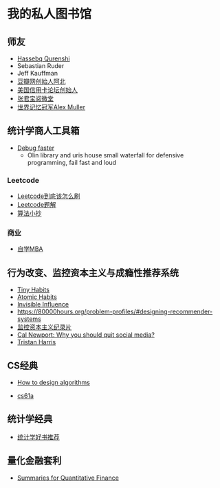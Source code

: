# 我的私人图书馆

## 师友

- [Hassebq Qurenshi](https://haseebq.com/)
- Sebastian Ruder
- Jeff Kauffman
- [豆瓣网创始人阿北](https://www.douban.com/people/ahbei/)
- [美国信用卡论坛创始人](https://www.physixfan.com/)
- [张君宝阅微堂](https://zhiqiang.org/)
- [世界记忆冠军Alex Muller](https://mullenmemory.com/memory-palace)

## 统计学商人工具箱

- [Debug faster](https://adv-r.hadley.nz/debugging.html)
  - Olin library and uris house small waterfall for defensive programming, fail fast and loud

### Leetcode

+ [Leetcode到底该怎么刷](https://www.cxyxiaowu.com/12344.html)
+ [Leetcode题解](https://github.com/CyC2018/CS-Notes/)
+ [算法小抄](https://github.com/labuladong/fucking-algorithm)

### 商业

+ [自学MBA](https://contentfiesta.com/book-notes/the-personal-mba/)

## 行为改变、监控资本主义与成瘾性推荐系统

+ [Tiny Habits](https://www.tinyhabits.com/)
+ [Atomic Habits](https://www.nateliason.com/notes/atomic-habits-james-clear)
+ [Invisible Influence](https://book.douban.com/subject/26803655/)
+ https://80000hours.org/problem-profiles/#designing-recommender-systems
+ [监控资本主义纪录片](https://m.pangzitv.com/vod-play-id-76710-src-1-num-2.html)
+ [Cal Newport: Why you should quit social media?](https://www.ted.com/talks/cal_newport_why_you_should_quit_social_media?language=en)
+ [Tristan Harris](https://www.ted.com/talks/tristan_harris_how_better_tech_could_protect_us_from_distraction)

## CS经典

+ [How to design algorithms](http://htdp.org/2003-09-26/Book/curriculum-Z-H-5.html#node_chap_2)

+ [cs61a](https://cs61a.org/)

## 统计学经典

+ [统计学好书推荐](https://www.zhihu.com/question/20757000)

## 量化金融套利

+ [Summaries for Quantitative Finance](https://www.quantsummaries.com/)

